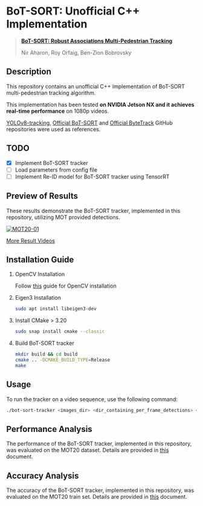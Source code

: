 # BoT-SORT: Unofficial C++ Implementation

> [**BoT-SORT: Robust Associations Multi-Pedestrian Tracking**](https://arxiv.org/abs/2206.14651)
>
> Nir Aharon, Roy Orfaig, Ben-Zion Bobrovsky

## Description

This repository contains an unofficial C++ implementation of BoT-SORT multi-pedestrian tracking algorithm.

This implementation has been tested **on NVIDIA Jetson NX and it achieves real-time performance** on 1080p videos.

[YOLOv8-tracking](https://github.com/mikel-brostrom/yolov8_tracking), [Official BoT-SORT](https://github.com/NirAharon/BoT-SORT) and [Official ByteTrack](https://github.com/ifzhang/ByteTrack) GitHub repositories were used as references.

## TODO

- [x] Implement BoT-SORT tracker
- [ ] Load parameters from config file
- [ ] Implement Re-ID model for BoT-SORT tracker using TensorRT

## Preview of Results

These results demonstrate the BoT-SORT tracker, implemented in this repository, utilizing MOT provided detections.

[![MOT20-01](assets/MOT20-01.gif)](assets/MOT20-01.gif)

[More Result Videos](assets/)

## Installation Guide

1. OpenCV Installation

    Follow [this](https://gist.github.com/raulqf/f42c718a658cddc16f9df07ecc627be7) guide for OpenCV installation

2. Eigen3 Installation

    ```bash
    sudo apt install libeigen3-dev
    ```

3. Install CMake > 3.20

    ```bash
    sudo snap install cmake --classic
    ```

4. Build BoT-SORT tracker

    ```bash
    mkdir build && cd build
    cmake .. -DCMAKE_BUILD_TYPE=Release
    make
    ```

## Usage

To run the tracker on a video sequence, use the following command:

```bash
./bot-sort-tracker <images_dir> <dir_containing_per_frame_detections> <dir_to_save_mot_format_output>
```

## Performance Analysis

The performance of the BoT-SORT tracker, implemented in this repository, was evaluated on the MOT20 dataset.
Details are provided in [this](docs/PerformanceReport.md) document.

## Accuracy Analysis

The accuracy of the BoT-SORT tracker, implemented in this repository, was evaluated on the MOT20 train set.
Details are provided in [this](docs/AccuracyReport.md) document.
